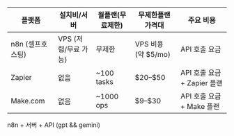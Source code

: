 | 플랫폼         | 설치비/서버         | 월플랜(무료제한)   | 무제한플랜 가격대         | 주요 비용                 |
| ----------- | -------------- | ----------- | ----------------- | --------------------- |
| n8n (셀프호스팅) | VPS (저렴/무료 가능) | 무제한         | VPS 비용 (약 \$5/mo) | API 호출 요금             |
| Zapier      | 없음             | \~100 tasks | \$20–\$50         | API 호출 요금 + Zapier 플랜 |
| Make.com    | 없음             | \~1000 ops  | \$9–\$30          | API 호출 요금 + Make 플랜   |







n8n + 서버 + API (gpt && gemini)
